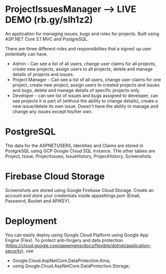 # ProjectIssuesManager --> LIVE DEMO (rb.gy/slh1z2)

An application for managing issues, bugs and roles for projects. Built using ASP.NET Core 3.1 MVC and PostgreSQL. 

There are three different roles and responsibilites that a signed up user potentially can have.

* Admin - Can see a list of all users, change user claims for all projects, create new projects, assign users to all projects, delete and manage details of projects and issues.
* Project Manager - Can see a list of all users, change user claims for one project, create new project, assign users to created projects and issues and bugs, delete and manage details of specific projects only.
* Developer - can see list of issues and bugs assigned to developer, can see projects it is part of (without the ability to change details), create a new issue/delete its own issue. Doesn't have the ability to manage and change any issues except his/her own.

# PostgreSQL

The data for the ASPNETUSERS, Identities and Claims are stored in PostgreSQL using GCP Google Cloud SQL instance. THe other tables are Project, Issue, ProjectIssues, IssueHistory, ProjectHistory, Screenshots. 

# Firebase Cloud Storage

Screenshots are stored using Google Firebase Cloud Storage. Create an account and store your credentials inside appsettings.json (Email, Password, Bucket and APIKEY).

# Deployment

You can easily deploy using Google Cloud Platform using Google App Engine (Flex). To protect anti-forgery and data protection (https://cloud.google.com/appengine/docs/flexible/dotnet/application-security), use

* Google.Cloud.AspNetCore.DataProtection.Kms;
* using Google.Cloud.AspNetCore.DataProtection.Storage;
